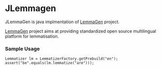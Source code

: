 # JLemmagen

JLemmaGen is java implmentation of [LemmaGen][lemmagen] project.

[LemmaGen][lemmagen] project aims at providing standardized open source multilingual platform for lemmatisation.


### Sample Usage
    Lemmatizer lm = LemmatizerFactory.getPrebuild("en");
    assert("be".equals(lm.lemmatize("are")));

[lemmagen]: http://lemmatise.ijs.si/Software/Version3